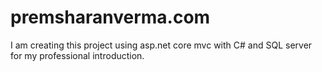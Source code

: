 # premsharanverma.com
I am creating this project using asp.net core mvc with C# and SQL server for my professional introduction.
